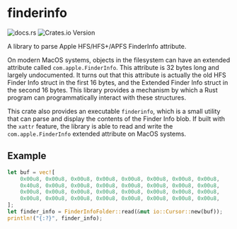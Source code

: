 # finderinfo

![docs.rs](https://img.shields.io/docsrs/finder_info) ![Crates.io Version](https://img.shields.io/crates/v/finder_info)

A library to parse Apple HFS/HFS+/APFS FinderInfo attribute.

On modern MacOS systems, objects in the filesystem can have an extended attribute called `com.apple.FinderInfo`. This
attribute is 32 bytes long and largely undocumented. It turns out that this attribute is actually the old HFS Finder
Info struct in the first 16 bytes, and the Extended Finder Info struct in the second 16 bytes. This library provides a
mechanism by which a Rust program can programmatically interact with these structures.

This crate also provides an executable `finderinfo`, which is a small utility that can parse and display the contents of
the Finder Info blob. If built with the `xattr` feature, the library is able to read and write the
`com.apple.FinderInfo` extended attribute on MacOS systems.

## Example

```rust
let buf = vec![
    0x00u8, 0x00u8, 0x00u8, 0x00u8, 0x00u8, 0x00u8, 0x00u8, 0x00u8,
    0x40u8, 0x00u8, 0x00u8, 0x00u8, 0x00u8, 0x00u8, 0x00u8, 0x00u8,
    0x00u8, 0x00u8, 0x00u8, 0x00u8, 0x00u8, 0x00u8, 0x00u8, 0x00u8,
    0x00u8, 0x00u8, 0x00u8, 0x00u8, 0x00u8, 0x00u8, 0x00u8, 0x00u8,
];
let finder_info = FinderInfoFolder::read(&mut io::Cursor::new(buf));
println!("{:?}", finder_info);
```
